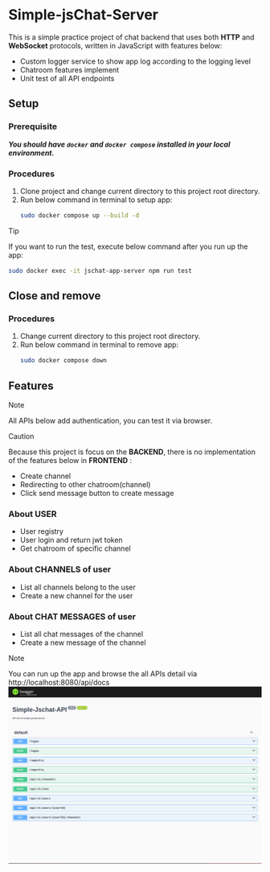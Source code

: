 # Simple-jsChat-Server

This is a simple practice project of chat backend that uses both **HTTP** and **WebSocket** protocols, written in JavaScript with features below:
- Custom logger service to show app log according to the logging level
- Chatroom features implement
- Unit test of all API endpoints

## Setup

### Prerequisite

***You should have `docker` and `docker compose` installed in your local environment.***

### Procedures

1. Clone project and change current directory to this project root directory.
2. Run below command in terminal to setup app:
   ```Bash
   sudo docker compose up --build -d
   ``` 

> [!TIP]
> If you want to run the test, execute below command after you run up the app:
> ```Bash
> sudo docker exec -it jschat-app-server npm run test
> ```

## Close and remove

### Procedures

1. Change current directory to this project root directory.
2. Run below command in terminal to remove app:
   ```Bash
   sudo docker compose down
   ```


## Features

> [!NOTE]
> All APIs below add authentication, you can test it via browser.

> [!CAUTION]
> Because this project is focus on the **BACKEND**, there is no implementation of the features below in **FRONTEND** :
> - Create channel
> - Redirecting to other chatroom(channel)
> - Click send message button to create message

### About USER

- User registry
- User login and return jwt token
- Get chatroom of specific channel

### About CHANNELS of user

- List all channels belong to the user
- Create a new channel for the user

### About CHAT MESSAGES of user

- List all chat messages of the channel
- Create a new message of the channel

> [!NOTE]
> You can run up the app and browse the all APIs detail via http://localhost:8080/api/docs
> ![Simple-Jschat-Server-APIs](./imgs/simple-jschat-server-apis.png)
